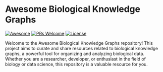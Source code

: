 # Awesome Biological Knowledge Graphs

[![Awesome](https://awesome.re/badge.svg)](https://awesome.re)
[![PRs Welcome](https://img.shields.io/badge/PRs-welcome-brightgreen.svg?style=flat-square)](http://makeapullrequest.com)
[![License](https://img.shields.io/badge/License-Apache_2.0-blue.svg)](https://opensource.org/licenses/Apache-2.0)

Welcome to the Awesome Biological Knowledge Graphs repository! This project aims to curate and share resources related to biological knowledge graphs, a powerful tool for organizing and analyzing biological data. Whether you are a researcher, developer, or enthusiast in the field of biology or data science, this repository is a valuable resource for you.

